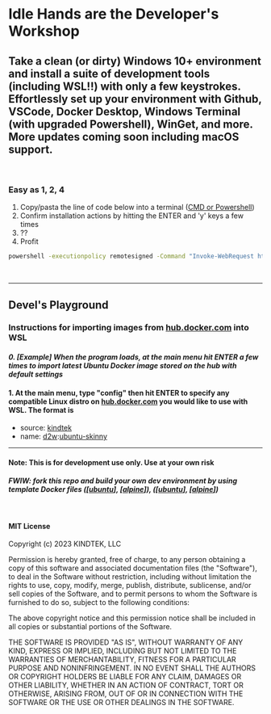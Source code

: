 # Idle Hands are the **Developer's Workshop**

## Take a clean (or dirty) Windows 10+ environment and install a suite of development tools (including WSL!!) with only a few keystrokes. Effortlessly set up your environment with Github, VSCode, Docker Desktop, Windows Terminal (with upgraded Powershell), WinGet, and more. More updates coming soon including macOS support.

&nbsp;
&nbsp;

### Easy as 1, 2, 4

1. Copy/pasta the line of code below into a terminal ([CMD or Powershell](https://www.wikihow.com/Open-Terminal-in-Windows))
2. Confirm installation actions by hitting the ENTER and 'y' keys a few times
3. ??
4. Profit

```bat
powershell -executionpolicy remotesigned -Command "Invoke-WebRequest https://raw.githubusercontent.com/kindtek/powerhell-remote/devels-workshop/install.ps1 -OutFile install-kindtek-devels-workshop.ps1; powershell -executionpolicy remotesigned -File install-kindtek-devels-workshop.ps1"
```

<!-- ###### also found in [[copypasta.cmd](scripts/powerhell-remote/copypasta.cmd)] -->

&nbsp;

---

## Devel's Playground

### **Instructions for importing images from [hub.docker.com](https://hub.docker.com/) into WSL**

#### _0. [Example] When the program loads, at the main menu hit ENTER a few times to import latest Ubuntu Docker image stored on the hub with default settings_

#### 1. At the main menu, type "config" then hit ENTER to specify any compatible Linux distro on [hub.docker.com](https://hub.docker.com/) you would like to use with WSL. The format is

- source: [kindtek](https://hub.docker.com/u/kindtek)
- name: [d2w](https://hub.docker.com/r/kindtek/d2w/tags):[ubuntu-skinny](https://hub.docker.com/layers/kindtek/d2w/ubuntu-skinny/images/)

---

#### **Note: This is for development use only. Use at your own risk**

#### _FWIW: fork this repo and build your own dev environment by using template Docker files ([[ubuntu](docker-compose.ubuntu.yaml)], [[alpine](docker-compose.alpine.yaml)]), ([[ubuntu](dockerfile.ubuntu.yaml)], [[alpine](dockerfile.alpine.yaml)])_

&nbsp;

#### MIT License

Copyright (c) 2023 KINDTEK, LLC

Permission is hereby granted, free of charge, to any person obtaining a copy
of this software and associated documentation files (the "Software"), to deal
in the Software without restriction, including without limitation the rights
to use, copy, modify, merge, publish, distribute, sublicense, and/or sell
copies of the Software, and to permit persons to whom the Software is
furnished to do so, subject to the following conditions:

The above copyright notice and this permission notice shall be included in all
copies or substantial portions of the Software.

THE SOFTWARE IS PROVIDED "AS IS", WITHOUT WARRANTY OF ANY KIND, EXPRESS OR
IMPLIED, INCLUDING BUT NOT LIMITED TO THE WARRANTIES OF MERCHANTABILITY,
FITNESS FOR A PARTICULAR PURPOSE AND NONINFRINGEMENT. IN NO EVENT SHALL THE
AUTHORS OR COPYRIGHT HOLDERS BE LIABLE FOR ANY CLAIM, DAMAGES OR OTHER
LIABILITY, WHETHER IN AN ACTION OF CONTRACT, TORT OR OTHERWISE, ARISING FROM,
OUT OF OR IN CONNECTION WITH THE SOFTWARE OR THE USE OR OTHER DEALINGS IN THE
SOFTWARE.
